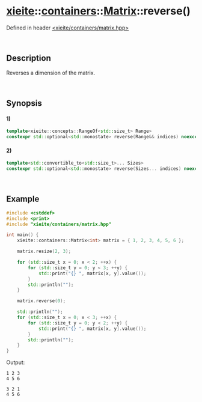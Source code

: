 # [xieite](../../../../../../xieite.md)\:\:[containers](../../../../../../containers.md)\:\:[Matrix<Value>](../../../../matrix.md)\:\:reverse\(\)
Defined in header [<xieite/containers/matrix.hpp>](../../../../../../../include/xieite/containers/matrix.hpp)

&nbsp;

## Description
Reverses a dimension of the matrix.

&nbsp;

## Synopsis
#### 1)
```cpp
template<xieite::concepts::RangeOf<std::size_t> Range>
constexpr std::optional<std::monostate> reverse(Range&& indices) noexcept;
```
#### 2)
```cpp
template<std::convertible_to<std::size_t>... Sizes>
constexpr std::optional<std::monostate> reverse(Sizes... indices) noexcept;
```

&nbsp;

## Example
```cpp
#include <cstddef>
#include <print>
#include "xieite/containers/matrix.hpp"

int main() {
    xieite::containers::Matrix<int> matrix = { 1, 2, 3, 4, 5, 6 };

    matrix.resize(2, 3);

    for (std::size_t x = 0; x < 2; ++x) {
        for (std::size_t y = 0; y < 3; ++y) {
            std::print("{} ", matrix[x, y].value());
        }
        std::println("");
    }

    matrix.reverse(0);

    std::println("");
    for (std::size_t x = 0; x < 3; ++x) {
        for (std::size_t y = 0; y < 2; ++y) {
            std::print("{} ", matrix[x, y].value());
        }
        std::println("");
    }
}
```
Output:
```
1 2 3
4 5 6

3 2 1
4 5 6
```
